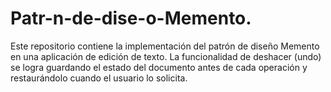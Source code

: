 # Patr-n-de-dise-o-Memento.
Este repositorio contiene la implementación del patrón de diseño Memento en una aplicación de edición de texto. La funcionalidad de deshacer (undo) se logra guardando el estado del documento antes de cada operación y restaurándolo cuando el usuario lo solicita.
